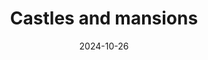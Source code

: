 ---
layout: layouts/archive-episode.njk
tags: archive
date: "2024-10-26"
title: Castles and mansions
perex: "ČT Brno: Valtice Palace | STVR Košice: Majerovce Mansion | DUNA TV
  Szeged: Festetics Castle | TVP3: Lancet Castle"
datum: 26. 10. 2024
tv: STVR :2
foto: /images/uploads/castles_mansions_357x206.jpg
alt: VALTICE PALACE
link: https://www.stvr.sk/televizia/archiv/14252/499601#804
---